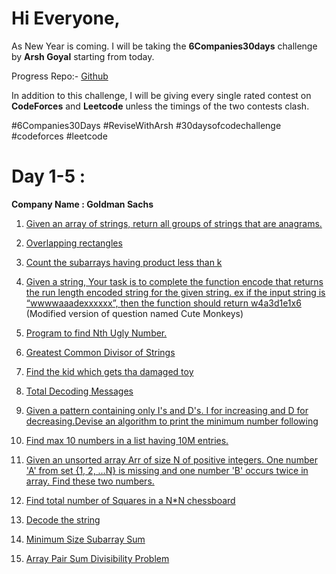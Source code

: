 # Hi Everyone,  
As New Year is coming. I will be taking the **6Companies30days** challenge by **Arsh Goyal** starting from today.  
  
Progress Repo:- [Github](https://github.com/GoelVaibhav009/30Days6Companies)
  
In addition to this challenge, I will be giving every single rated contest on **CodeForces** and **Leetcode** unless the timings of the two contests clash.  
  
#6Companies30Days #ReviseWithArsh #30daysofcodechallenge  #codeforces #leetcode

# Day 1-5 :

**Company Name : Goldman Sachs**

1.  [Given an array of strings, return all groups of strings that are anagrams.](https://www.google.com/url?q=https://practice.geeksforgeeks.org/problems/print-anagrams-together/1/&sa=D&source=editors&ust=1641044453210000&usg=AOvVaw28g7BsZ881-2ytUzJnMVuu)
2.  [Overlapping rectangles](https://www.google.com/url?q=https://practice.geeksforgeeks.org/problems/overlapping-rectangles1924/1/&sa=D&source=editors&ust=1641044453210000&usg=AOvVaw2wCm0n3rUQdHf31R0wYkuy)
3.  [Count the subarrays having product less than k](https://www.google.com/url?q=https://practice.geeksforgeeks.org/problems/count-the-subarrays-having-product-less-than-k1708/1/&sa=D&source=editors&ust=1641044453211000&usg=AOvVaw02tp_IydebNOiOfXxy7k9A)
4.  [Given a string, Your task is to complete the function encode that returns the run length encoded string for the given string. ex if the input string is “wwwwaaadexxxxxx”, then the function should return w4a3d1e1x6](https://www.google.com/url?q=https://practice.geeksforgeeks.org/problems/run-length-encoding/1/&sa=D&source=editors&ust=1641044453211000&usg=AOvVaw3OfYUCOX8ZUbY-Cw08oqgQ)
(Modified version of question named Cute Monkeys)

5.  [Program to find Nth Ugly Number.](https://www.google.com/url?q=https://practice.geeksforgeeks.org/problems/ugly-numbers2254/1/&sa=D&source=editors&ust=1641044453212000&usg=AOvVaw1rHtumAoW4Q28XqlO-Ygok)

6. [Greatest Common Divisor of Strings](https://leetcode.com/problems/greatest-common-divisor-of-strings/)

7. [Find the kid which gets tha damaged toy](https://www.google.com/url?q=https://www.geeksforgeeks.org/distributing-m-items-circle-size-n-starting-k-th-position/&sa=D&source=editors&ust=1641044453218000&usg=AOvVaw2mh70Wo8wRKbANNfz1ZMQG)

8. [Total Decoding Messages](https://www.google.com/url?q=https://practice.geeksforgeeks.org/problems/total-decoding-messages1235/1/&sa=D&source=editors&ust=1641044453218000&usg=AOvVaw2uxDazKE1icQGD9VC38lvi)

9. [Given a pattern containing only I's and D's. I for increasing and D for decreasing.Devise an algorithm to print the minimum number following](https://www.google.com/url?q=https://practice.geeksforgeeks.org/problems/number-following-a-pattern3126/1&sa=D&source=editors&ust=1641044453219000&usg=AOvVaw0UyCvaoCN2niEahhjfjqlA)

10. [Find max 10 numbers in a list having 10M entries.]()

11. [Given an unsorted array Arr of size N of positive integers. One number 'A' from set {1, 2, …N} is missing and one number 'B' occurs twice in array. Find these two numbers.](https://www.google.com/url?q=https://practice.geeksforgeeks.org/problems/find-missing-and-repeating2512/1/&sa=D&source=editors&ust=1641044453220000&usg=AOvVaw1rk3KafWlZ2I9yYD7cmzwi)

12. [Find total number of Squares in a N*N chessboard]()

13. [Decode the string](https://www.google.com/url?q=https://practice.geeksforgeeks.org/problems/decode-the-string2444/1&sa=D&source=editors&ust=1641044453221000&usg=AOvVaw2E8m_yYEE1XlxE7MfkBdbw)

14. [Minimum Size Subarray Sum](https://www.google.com/url?q=https://leetcode.com/problems/minimum-size-subarray-sum/&sa=D&source=editors&ust=1641044453221000&usg=AOvVaw1SdupMsZ0TnguVQ8SJ5UHB)

15. [Array Pair Sum Divisibility Problem](https://www.google.com/url?q=https://practice.geeksforgeeks.org/problems/array-pair-sum-divisibility-problem3257/1&sa=D&source=editors&ust=1641044453222000&usg=AOvVaw01pfsl-ehaJC0VaQPjzN_2)

